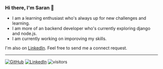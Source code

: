 ### Hi there, I'm Saran 👋

- I am a learning enthusiast who's always up for new challenges and learning.
- I am more of an backend developer who's currently exploring django and node.js.
- I am currently working on imporoving my skills.

I'm also on [LinkedIn](https://www.linkedin.com/in/saran-pt/).
Feel free to send me a connect request.

---

[![GitHub](https://img.shields.io/badge/GitHub-black?style=social&logo=github)](https://github.com/saran-pt)
[![LinkedIn](https://img.shields.io/badge/LinkedIn-%230077B5.svg?logo=linkedin&logoColor=white)](https://www.linkedin.com/in/saran-pt/)
![visitors](https://visitor-badge.laobi.icu/badge?page_id=saran-pt.saran-pt)
<!--
**saran-pt/saran-pt** is a ✨ _special_ ✨ repository because its `README.md` (this file) appears on your GitHub profile.

Here are some ideas to get you started:

- 🔭 I’m currently working on ...
- 🌱 I’m currently learning ...
- 👯 I’m looking to collaborate on ...
- 🤔 I’m looking for help with ...
- 💬 Ask me about ...
- 📫 How to reach me: ...
- 😄 Pronouns: ...
- ⚡ Fun fact: ...
-->
